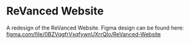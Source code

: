 # ReVanced Website

A redesign of the ReVanced Website. Figma design can be found here: 
[figma.com/file/0BZVqgfrVxqfywnUXrrQIo/ReVanced-Website](https://www.figma.com/file/0BZVqgfrVxqfywnUXrrQIo/ReVanced-Website)
